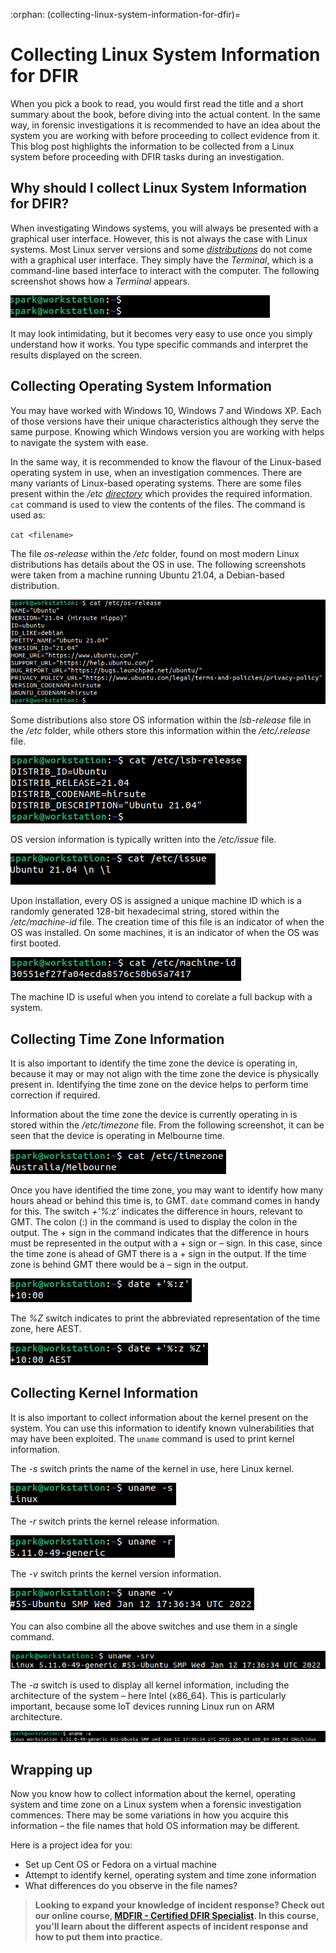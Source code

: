 :orphan:
(collecting-linux-system-information-for-dfir)=

# Collecting Linux System Information for DFIR

When you pick a book to read, you would first read the title and a short summary about the book, before diving into the actual content. In the same way, in forensic investigations it is recommended to have an idea about the system you are working with before proceeding to collect evidence from it. This blog post highlights the information to be collected from a Linux system before proceeding with DFIR tasks during an investigation.

## Why should I collect Linux System Information for DFIR?

When investigating Windows systems, you will always be presented with a graphical user interface. However, this is not always the case with Linux systems. Most Linux server versions and some _[distributions](a-gentle-introduction-to-digital-forensics-on-linux)_ do not come with a graphical user interface. They simply have the _Terminal_, which is a command-line based interface to interact with the computer. The following screenshot shows how a _Terminal_ appears.

![Linux System Information for DFIR](images/linos-1.png)

It may look intimidating, but it becomes very easy to use once you simply understand how it works. You type specific commands and interpret the results displayed on the screen.

## Collecting Operating System Information

You may have worked with Windows 10, Windows 7 and Windows XP. Each of those versions have their unique characteristics although they serve the same purpose. Knowing which Windows version you are working with helps to navigate the system with ease.

In the same way, it is recommended to know the flavour of the Linux-based operating system in use, when an investigation commences. There are many variants of Linux-based operating systems. There are some files present within the _/etc_ _[directory](a-note-on-linux-directory-structure-for-dfir)_ which provides the required information. `cat` command is used to view the contents of the files. The command is used as:

`cat <filename>`

The file _os-release_ within the _/etc_ folder, found on most modern Linux distributions has details about the OS in use. The following screenshots were taken from a machine running Ubuntu 21.04, a Debian-based distribution.

![Linux System Information for DFIR](images/linos-2.png)

Some distributions also store OS information within the _lsb-release_ file in the _/etc_ folder, while others store this information within the _/etc/<distribution>.release_ file.

![Linux System Information for DFIR](images/linos-3.png)

OS version information is typically written into the _/etc/issue_ file.

![Linux System Information for DFIR](images/linos-4.png)

Upon installation, every OS is assigned a unique machine ID which is a randomly generated 128-bit hexadecimal string, stored within the _/etc/machine-id_ file. The creation time of this file is an indicator of when the OS was installed. On some machines, it is an indicator of when the OS was first booted.

![Linux System Information for DFIR](images/linos-5.png)

The machine ID is useful when you intend to corelate a full backup with a system.

## Collecting Time Zone Information

It is also important to identify the time zone the device is operating in, because it may or may not align with the time zone the device is physically present in. Identifying the time zone on the device helps to perform time correction if required.

Information about the time zone the device is currently operating in is stored within the _/etc/timezone_ file. From the following screenshot, it can be seen that the device is operating in Melbourne time.

![Linux System Information for DFIR](images/linos-6.png)

Once you have identified the time zone, you may want to identify how many hours ahead or behind this time is, to GMT. `date` command comes in handy for this. The switch _+’%:z’_ indicates the difference in hours, relevant to GMT. The colon (:) in the command is used to display the colon in the output. The + sign in the command indicates that the difference in hours must be represented in the output with a + sign or – sign. In this case, since the time zone is ahead of GMT there is a + sign in the output. If the time zone is behind GMT there would be a – sign in the output.

![Linux System Information for DFIR](images/linos-7.png)

The _%Z_ switch indicates to print the abbreviated representation of the time zone, here AEST.

![Linux System Information for DFIR](images/linos-8.png)

## Collecting Kernel Information

It is also important to collect information about the kernel present on the system. You can use this information to identify known vulnerabilities that may have been exploited. The `uname` command is used to print kernel information.

The _-s_ switch prints the name of the kernel in use, here Linux kernel.

![Linux System Information for DFIR](images/linos-9.png)

The _-r_ switch prints the kernel release information.

![Linux System Information for DFIR](images/linos-10.png)

The _-v_ switch prints the kernel version information.

![Linux System Information for DFIR](images/linos-11.png)

You can also combine all the above switches and use them in a single command.

![Linux System Information for DFIR](images/linos-12.png)

The _-a_ switch is used to display all kernel information, including the architecture of the system – here Intel (x86_64). This is particularly important, because some IoT devices running Linux run on ARM architecture.

![Linux System Information for DFIR](images/linos-13.png)

## Wrapping up

Now you know how to collect information about the kernel, operating system and time zone on a Linux system when a forensic investigation commences. There may be some variations in how you acquire this information – the file names that hold OS information may be different.

Here is a project idea for you:

- Set up Cent OS or Fedora on a virtual machine
- Attempt to identify kernel, operating system and time zone information
- What differences do you observe in the file names?

> **Looking to expand your knowledge of incident response? Check out our online course, [MDFIR - Certified DFIR Specialist](https://www.mosse-institute.com/certifications/mdfir-certified-dfir-specialist.html). In this course, you'll learn about the different aspects of incident response and how to put them into practice.**
